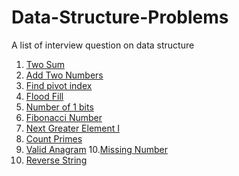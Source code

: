# Data-Structure-Problems
A list of interview question on data structure
1. [Two Sum](https://github.com/reshma67/Data-Structure-Problems/blob/master/Two%20Sum)
2. [Add Two Numbers](https://github.com/reshma67/Data-Structure-Problems/blob/master/Add%20Two%20Numbers)
3. [Find pivot index](https://github.com/reshma67/Data-Structure-Problems/blob/master/find-pivot-index)
4. [Flood Fill](https://github.com/reshma67/Data-Structure-Problems/blob/master/Flood%20Fill)
5. [Number of 1 bits](https://github.com/reshma67/Data-Structure-Problems/blob/master/Number%20of%201%20bits)
6. [Fibonacci Number](https://github.com/reshma67/Data-Structure-Problems/blob/master/Fibonacci%20Number)
7. [Next Greater Element I](https://github.com/reshma67/Data-Structure-Problems/blob/master/Next%20Greater%20Element%20I)
8. [Count Primes](https://github.com/reshma67/Data-Structure-Problems/blob/master/Count%20Primes)
9. [Valid Anagram](https://github.com/reshma67/Data-Structure-Problems/blob/master/Valid%20Anagram)
10.[Missing Number](https://github.com/reshma67/Data-Structure-Problems/blob/master/Missing%20Number)
11. [Reverse String]()
